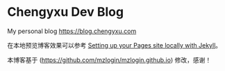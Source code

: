 # Chengyxu Dev Blog

My personal blog <https://blog.chengyxu.com>

在本地预览博客效果可以参考 [Setting up your Pages site locally with Jekyll][2]。

本博客基于 (https://github.com/mzlogin/mzlogin.github.io) 修改，感谢！

[2]: https://help.github.com/articles/setting-up-your-pages-site-locally-with-jekyll/